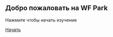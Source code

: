 <!DOCTYPE html>
<html lang="en">
<head>
<meta charset="UTF-8">
	<meta name="viewport" content="width=device-width, initial-scale=1.0">
<title>IELTS</title>
  <link rel="stylesheet" href="ielts.css">
  <link rel="preconnect" href="https://fonts.googleapis.com">
<link rel="preconnect" href="https://fonts.gstatic.com" crossorigin>
<link href="https://fonts.googleapis.com/css2?family=Lato:wght@900&display=swap" rel="stylesheet">
</head>
<body>
    <section class="main">
        <h1>Добро пожаловать на WF Park </h1>
        <p>Нажмите чтобы начать изучение</p>
        <a href="wpark.html">Начать</a>
    </section>
